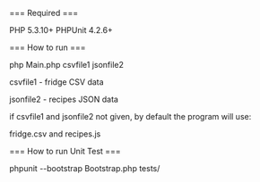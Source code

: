 === Required ===

PHP 5.3.10+
PHPUnit 4.2.6+

=== How to run ===


php Main.php csvfile1 jsonfile2

csvfile1 - fridge CSV data

jsonfile2 - recipes JSON data

if csvfile1 and jsonfile2 not given, by default the program will use:

fridge.csv and recipes.js


=== How to run Unit Test ===


phpunit --bootstrap Bootstrap.php tests/
